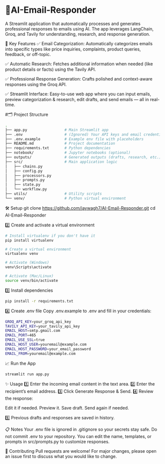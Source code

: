 # 📧AI-Email-Responder

A Streamlit application that automatically processes and generates professional responses to emails using AI.
The app leverages LangChain, Groq, and Tavily for understanding, research, and response generation.

🚀 Key Features
✅ Email Categorization:
Automatically categorizes emails into specific types like price inquiries, complaints, product queries, feedback, or off-topic.

✅ Automatic Research:
Fetches additional information when needed (like product details or facts) using the Tavily API.

✅ Professional Response Generation:
Crafts polished and context-aware responses using the Groq API.

✅ Streamlit Interface:
Easy-to-use web app where you can input emails, preview categorization & research, edit drafts, and send emails — all in real-time.

#🗂️ Project Structure
```bash
.
├── app.py                 # Main Streamlit app
├── .env                   # (Ignored) Your API keys and email credentials
├── .env.example           # Example env file with placeholders
├── README.md              # Project documentation
├── requirements.txt       # Python dependencies
├── notebook/              # Jupyter notebooks (optional)
├── outputs/               # Generated outputs (drafts, research, etc.)
├── src/                   # Main application logic
│   ├── chains.py
│   ├── config.py
│   ├── processors.py
│   ├── prompts.py
│   ├── state.py
│   └── workflow.py
├── utils/                 # Utility scripts
└── venv/                  # Python virtual environment
```


🛠️ Setup
git clone https://github.com/jaywagh7/AI-Email-Responder.git
cd AI-Email-Responder

2️⃣ Create and activate a virtual environment
```bash
# Install virtualenv if you don't have it
pip install virtualenv

# Create a virtual environment
virtualenv venv

# Activate (Windows)
venv\Scripts\activate

# Activate (Mac/Linux)
source venv/bin/activate
```
3️⃣ Install dependencies
```bash
pip install -r requirements.txt
```

4️⃣ Create .env file
Copy .env.example to .env and fill in your credentials:
```bash
GROQ_API_KEY=your_groq_api_key
TAVILY_API_KEY=your_tavily_api_key
EMAIL_HOST=smtp.gmail.com
EMAIL_PORT=465
EMAIL_USE_SSL=true
EMAIL_HOST_USER=youremail@example.com
EMAIL_HOST_PASSWORD=your_email_password
EMAIL_FROM=youremail@example.com
```

📈 Run the App
```bash
streamlit run app.py
```

✨ Usage
1️⃣ Enter the incoming email content in the text area.
2️⃣ Enter the recipient’s email address.
3️⃣ Click Generate Response & Send.
4️⃣ Review the response:

Edit it if needed.
Preview it.
Save draft.
Send again if needed.

5️⃣ Previous drafts and responses are saved in history.

📋 Notes
Your .env file is ignored in .gitignore so your secrets stay safe.
Do not commit .env to your repository.
You can edit the name, templates, or prompts in src/prompts.py to customize responses.

🤝 Contributing
Pull requests are welcome! For major changes, please open an issue first to discuss what you would like to change.

